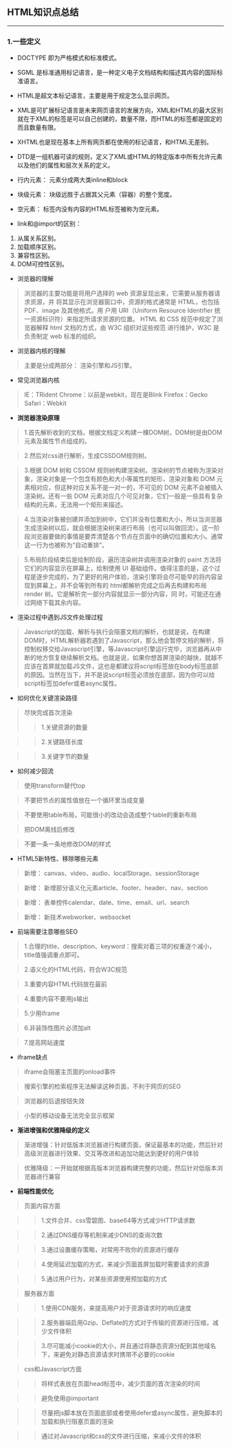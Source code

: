 ## HTML知识点总结

----

### 1.一些定义

- DOCTYPE 即为严格模式和标准模式。

- SGML 是标准通用标记语言，是一种定义电子文档结构和描述其内容的国际标准语言。

- HTML是超文本标记语言，主要是用于规定怎么显示网页。

- XML是可扩展标记语言是未来网页语言的发展方向，XML和HTML的最大区别就在于XML的标签是可以自己创建的，数量不限，而HTML的标签都是固定的而且数量有限。

- XHTML也是现在基本上所有网页都在使用的标记语言，和HTML无差别。

- DTD是一组机器可读的规则，定义了XML或HTML的特定版本中所有允许元素以及他们的属性和层次关系的定义。

- 行内元素： 元素分成两大类inline和block

- 块级元素： 块级远胜于占据其父元素（容器）的整个宽度。

- 空元素： 标签内没有内容的HTML标签被称为空元素。

- link和@import的区别：

1. 从属关系区别。
2. 加载顺序区别。
3. 兼容性区别。
4. DOM可控性区别。

- 浏览器的理解

> 浏览器的主要功能是将用户选择的 web 资源呈现出来，它需要从服务器请求资源，并
将其显示在浏览器窗口中，资源的格式通常是 HTML，也包括 PDF、image 及其他格式。用
户用 URI（Uniform Resource Identifier 统一资源标识符）来指定所请求资源的位置。
HTML 和 CSS 规范中规定了浏览器解释 html 文档的方式，由 W3C 组织对这些规范
进行维护，W3C 是负责制定 web 标准的组织。

- 浏览器内核的理解

> 主要是分成两部分： 渲染引擎和JS引擎。

- 常见浏览器内核

> IE：TRident
> Chrome：以前是webkit，现在是Blink
> Firefox：Gecko
> Safari：Webkit

- **浏览器渲染原理**

> 1.首先解析收到的文档，根据文档定义构建一棵DOM树，DOM树是由DOM元素及属性节点组成的。

> 2.然后对css进行解析，生成CSSDOM规则树。

> 3.根据 DOM 树和 CSSOM 规则树构建渲染树。渲染树的节点被称为渲染对象，渲染对象是一个包含有颜色和大小等属性的矩形，渲染对象和 DOM 元素相对应，但这种对应关系不是一对一的，不可见的 DOM 元素不会被插入渲染树。还有一些 DOM 元素对应几个可见对象，它们一般是一些具有复杂结构的元素，无法用一个矩形来描述。

> 4.当渲染对象被创建并添加到树中，它们并没有位置和大小，所以当浏览器生成渲染树以后，就会根据渲染树来进行布局（也可以叫做回流）。这一阶段浏览器要做的事情是要弄清楚各个节点在页面中的确切位置和大小。通常这一行为也被称为“自动重排”。

> 5.布局阶段结束后是绘制阶段，遍历渲染树并调用渲染对象的 paint 方法将它们的内容显示在屏幕上，绘制使用 UI 基础组件。值得注意的是，这个过程是逐步完成的，为了更好的用户体验，渲染引擎将会尽可能早的将内容呈现到屏幕上，并不会等到所有的 html都解析完成之后再去构建和布局render 树。它是解析完一部分内容就显示一部分内容，同
时，可能还在通过网络下载其余内容。

- 渲染过程中遇到JS文件处理过程

> Javascript的加载、解析与执行会阻塞文档的解析，也就是说，在构建DOM时，HTML解析器若遇到了Javascript，那么他会暂停文档的解析，将控制权移交给Javascript引擎，等Javascript引擎运行完毕，浏览器再从中断的地方恢复继续解析文档。也就是说，如果你想首屏渲染的越快，就越不应该在首屏就加载JS文件，这也是都建议将script标签放在body标签底部的原因。当然在当下，并不是说script标签必须放在底部，因为你可以给script标签加defer或者async属性。

- 如何优化关键渲染路径

> 尽快完成首次渲染
>> 1.关键资源的数量

>> 2.关键路径长度

>> 3.关键字节的数量

- 如何减少回流

> 使用transform替代top

> 不要把节点的属性值放在一个循环里当成变量

> 不要使用table布局，可能很小的改动会造成整个table的重新布局

> 把DOM离线后修改

> 不要一条一条地修改DOM的样式

- HTML5新特性、移除哪些元素

> 新增： canvas、video、audio、localStorage、sessionStorage

> 新增： 新增部分语义化元素article、footer、header、nav、section

> 新增： 表单控件calendar、date、time、email、url、search

> 新增： 新技术webworker、websocket

- 前端需要注意哪些SEO

> 1.合理的title、description、keyword：搜索对着三项的权重逐个减小，title值强调重点即可。

> 2.语义化的HTML代码，符合W3C规范

> 3.重要内容HTML代码放在最前

> 4.重要内容不要用js输出

> 5.少用iframe

> 6.非装饰性图片必须加alt

> 7.提高网站速度

- iframe缺点

> iframe会阻塞主页面的onload事件

> 搜索引擎的检索程序无法解读这种页面，不利于网页的SEO

> 浏览器的后退按钮失效

> 小型的移动设备无法完全显示框架

- **渐进增强和优雅降级的定义**

> 渐进增强：针对低版本浏览器进行构建页面，保证最基本的功能，然后针对高级浏览器进行效果、交互等改进和追加功能达到更好的用户体验

> 优雅降级：一开始就根据高版本浏览器构建完整的功能，然后针对低版本浏览器进行兼容

- **前端性能优化**

> 页面内容方面

>> 1.文件合并、css雪碧图、base64等方式减少HTTP请求数

>> 2.通过DNS缓存等机制来减少DNS的查询次数

>> 3.通过设置缓存策略，对常用不败你的资源进行缓存

>> 4.使用延迟加载的方式，来减少页面首屏加载时需要请求的资源

>> 5.通过用户行为，对某些资源使用预加载的方式

> 服务器方面

>> 1.使用CDN服务，来提高用户对于资源请求时的响应速度

>> 2.服务器端启用Gzip、Deflate的方式对于传输的资源进行压缩，减少文件体积

>> 3.尽可能减小cookie的大小，并且通过将静态资源分配到其他域名下，来避免对静态资源请求时携带不必要的cookie

> css和Javascript方面

>> 将样式表放在页面head标签中，减少页面的首次渲染的时间

>> 避免使用@important

>> 尽量把js脚本放在页面底部或者使用defer或async属性，避免脚本的加载和执行阻塞页面的渲染

>> 通过对Javascript和css的文件进行压缩，来减小文件的体积

